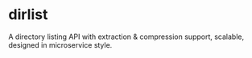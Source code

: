 # dirlist
A directory listing API with extraction &amp; compression support, scalable, designed in microservice style.
